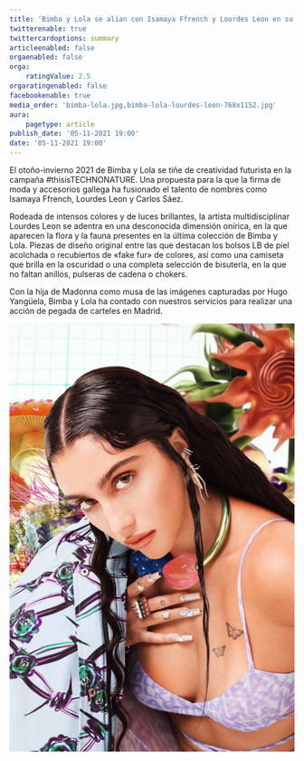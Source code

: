 ```yaml
---
title: 'Bimba y Lola se alían con Isamaya Ffrench y Lourdes Leon en su última campaña'
twitterenable: true
twittercardoptions: summary
articleenabled: false
orgaenabled: false
orga:
    ratingValue: 2.5
orgaratingenabled: false
facebookenable: true
media_order: 'bimba-lola.jpg,bimba-lola-lourdes-leon-768x1152.jpg'
aura:
    pagetype: article
publish_date: '05-11-2021 19:00'
date: '05-11-2021 19:00'
---
```


El otoño-invierno 2021 de Bimba y Lola se tiñe de creatividad futurista en la campaña #thisisTECHNONATURE. Una propuesta para la que la firma de moda y accesorios gallega ha fusionado el talento de nombres como Isamaya Ffrench, Lourdes Leon y Carlos Sáez.

Rodeada de intensos colores y de luces brillantes, la artista multidisciplinar Lourdes Leon se adentra en una desconocida dimensión onírica, en la que aparecen la flora y la fauna presentes en la última colección de Bimba y Lola. Piezas de diseño original entre las que destacan los bolsos LB de piel acolchada o recubiertos de «fake fur» de colores, así como una camiseta que brilla en la oscuridad o una completa selección de bisutería, en la que no faltan anillos, pulseras de cadena o chokers.

Con la hija de Madonna como musa de las imágenes capturadas por Hugo Yangüela, Bimba y Lola ha contado con nuestros servicios para realizar una acción de pegada de carteles en Madrid.

![bimba-lola-lourdes-leon-768x1152](bimba-lola-lourdes-leon-768x1152.jpg "bimba-lola-lourdes-leon-768x1152")
